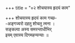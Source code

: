 +++
title = "०२ शोचयास्य हृदयं काम"

+++
शोचयास्य हृदयं काम गच्छ-  
-अङ्गज्वरो दहतु शोचतु त्मना ।  
सङ्कल्पा अस्य समरन्ताधीभिर्  
इयम् एवास्य दिगमहन्यन्याः ॥